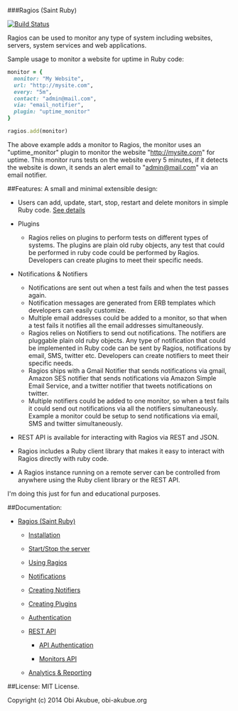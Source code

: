 ###Ragios (Saint Ruby)

[![Build Status](https://travis-ci.org/obi-a/ragios.svg?branch=master)](https://travis-ci.org/obi-a/ragios)

Ragios can be used to monitor any type of system including websites, servers, system services and web applications.

Sample usage to monitor a website for uptime in Ruby code:
```ruby
monitor = {
  monitor: "My Website",
  url: "http://mysite.com",
  every: "5m",
  contact: "admin@mail.com",
  via: "email_notifier",
  plugin: "uptime_monitor"
}

ragios.add(monitor)
```
The above example adds a monitor to Ragios, the monitor uses an "uptime_monitor" plugin to monitor the website "http://mysite.com" for uptime. This monitor runs tests on the website every 5 minutes, if it detects the website is down, it sends an  alert email to "admin@mail.com" via an email notifier.

##Features:
A small and minimal extensible design:
* Users can add, update, start, stop, restart and delete monitors in simple Ruby code. [See details](http://www.whisperservers.com/ragios/ragios-saint-ruby/using-ragios/)

* Plugins
  + Ragios relies on plugins to perform tests on different types of systems. The plugins are plain old ruby objects, any test that could be performed in ruby code could be performed by Ragios. Developers can create plugins to meet their specific needs.

* Notifications & Notifiers
  + Notifications are sent out when a test fails and when the test passes again.
  + Notification messages are generated from ERB templates which developers can easily customize.
  + Multiple email addresses could be added to a monitor, so that when a test fails it notifies all the email addresses simultaneously.
  + Ragios relies on Notifiers to send out notifications. The notifiers are pluggable plain old ruby objects. Any type of notification that could be implemented in Ruby code can be sent by Ragios, notifications by email, SMS, twitter etc. Developers can create notifiers to meet their specific needs.
  + Ragios ships with a Gmail Notifier that sends notifications via gmail, Amazon SES notifier that sends notifications via Amazon Simple Email Service, and a twitter notifier that tweets notifications on twitter.
  + Multiple notifiers could be added to one monitor, so when a test fails it could send out  notifications via all the notifiers simultaneously. Example a monitor could be setup to send notifications via email, SMS and twitter simultaneously.

* REST API is available for interacting with Ragios via REST and JSON.

* Ragios includes a Ruby client library that makes it easy to interact with Ragios directly with ruby code.

* A Ragios instance running on a remote server can be controlled from anywhere using the Ruby client library or the REST API.


I'm doing this just for fun and educational purposes.

##Documentation:


* [Ragios (Saint Ruby)](http://www.whisperservers.com/ragios/ragios-saint-ruby/)

   + [Installation](http://www.whisperservers.com/ragios/ragios-saint-ruby/installation/)

   + [Start/Stop the server](http://www.whisperservers.com/ragios/running-ragios/)

   + [Using Ragios](http://www.whisperservers.com/ragios/ragios-saint-ruby/using-ragios/)

   + [Notifications](http://www.whisperservers.com/ragios/ragios-saint-ruby/notifications/)

   + [Creating Notifiers](http://www.whisperservers.com/ragios/notifiers/)

   + [Creating Plugins](http://www.whisperservers.com/ragios/plugins/)

   + [Authentication](http://www.whisperservers.com/ragios/authentication/)

   + [REST API](http://www.whisperservers.com/ragios/ragios-rest-api/)

     * [API Authentication](http://www.whisperservers.com/ragios/api-authentication/)

     * [Monitors API](http://www.whisperservers.com/ragios/monitors-api/)

   + [Analytics & Reporting](http://www.whisperservers.com/ragios/analytics-reporting/)

##License:
MIT License.

Copyright (c) 2014 Obi Akubue, obi-akubue.org
